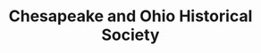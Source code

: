 ---
layout: repo
title: "Chesapeake and Ohio Historical Society"
id: 16130
permalink: repos/16130/
---
